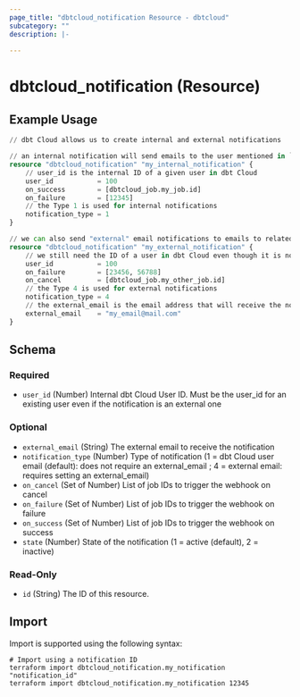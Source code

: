 ```yaml
---
page_title: "dbtcloud_notification Resource - dbtcloud"
subcategory: ""
description: |-
  
---
```


# dbtcloud_notification (Resource)




## Example Usage

```terraform
// dbt Cloud allows us to create internal and external notifications

// an internal notification will send emails to the user mentioned in `user_id`
resource "dbtcloud_notification" "my_internal_notification" {
	// user_id is the internal ID of a given user in dbt Cloud
	user_id           = 100
	on_success        = [dbtcloud_job.my_job.id]
	on_failure        = [12345]
	// the Type 1 is used for internal notifications
	notification_type = 1
}

// we can also send "external" email notifications to emails to related to dbt Cloud users
resource "dbtcloud_notification" "my_external_notification" {
	// we still need the ID of a user in dbt Cloud even though it is not used for sending notifications
	user_id           = 100
	on_failure        = [23456, 56788]
	on_cancel         = [dbtcloud_job.my_other_job.id]
	// the Type 4 is used for external notifications
	notification_type = 4
	// the external_email is the email address that will receive the notification
	external_email    = "my_email@mail.com"
}
```

<!-- schema generated by tfplugindocs -->
## Schema

### Required

- `user_id` (Number) Internal dbt Cloud User ID. Must be the user_id for an existing user even if the notification is an external one

### Optional

- `external_email` (String) The external email to receive the notification
- `notification_type` (Number) Type of notification (1 = dbt Cloud user email (default): does not require an external_email ; 4 = external email: requires setting an external_email)
- `on_cancel` (Set of Number) List of job IDs to trigger the webhook on cancel
- `on_failure` (Set of Number) List of job IDs to trigger the webhook on failure
- `on_success` (Set of Number) List of job IDs to trigger the webhook on success
- `state` (Number) State of the notification (1 = active (default), 2 = inactive)

### Read-Only

- `id` (String) The ID of this resource.

## Import

Import is supported using the following syntax:

```shell
# Import using a notification ID
terraform import dbtcloud_notification.my_notification "notification_id"
terraform import dbtcloud_notification.my_notification 12345
```
